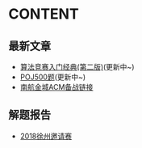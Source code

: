 # CONTENT
## 最新文章
- [算法竞赛入门经典(第二版)](https://github.com/UNICKCHENG/aoapc-bac2nd)(更新中~)
- [POJ500题](https://github.com/UNICKCHENG/algorithm/blob/master/src/POJ/README.md)(更新中~)
- [南航金城ACM备战链接](https://github.com/nhjcacmt/acm/blob/master/note/%E5%8D%97%E8%88%AA%E9%87%91%E5%9F%8EACM%E5%A4%87%E6%88%98%E9%93%BE%E6%8E%A5.md)

## 解题报告
- [2018徐州邀请赛](https://github.com/nhjcacmt/acm/blob/master/src/report/2018%E5%BE%90%E5%B7%9E%E9%82%80%E8%AF%B7%E8%B5%9B.md)
